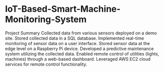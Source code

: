 # IoT-Based-Smart-Machine-Monitoring-System

Project Summary
Collected data from various sensors deployed on a demo site.
Stored collected data in a SQL database.
Implemented real-time monitoring of sensor data on a user interface.
Stored sensor data at the edge level on a Raspberry Pi device.
Developed a predictive maintenance system utilizing the collected data.
Enabled remote control of utilities (lights, machines) through a web-based dashboard.
Leveraged AWS EC2 cloud services for remote control functionality.
